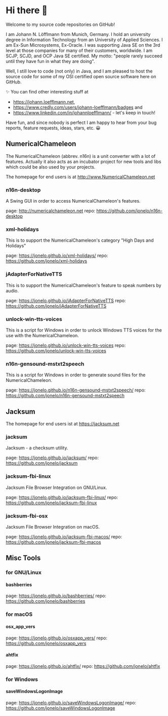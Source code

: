 # Hi there 👋

Welcome to my source code repositories on GitHub!

I am Johann N. Löfflmann from Munich, Germany.  I hold an university degree in Information Technology from an University of Applied Sciences. I am Ex-Sun Microsystems, Ex-Oracle. I was supporting Java SE on the 3rd level at those companies for many of their customers, worldwide. I am SCJP, SCJD, and OCP Java SE certified. My motto: "people rarely succeed until they have fun in what they are doing".

Well, I still love to code (not only) in Java, and I am pleased to host the source code for some of my OSI certified open source software here on GitHub.

✨ You can find other interesting stuff at
- https://johann.loefflmann.net,
- https://www.credly.com/users/johann-loefflmann/badges and
- https://www.linkedin.com/in/johannloefflmann/ - let's keep in touch!

Have fun, and since nobody is perfect I am happy to hear from your bug reports, feature requests, ideas, stars, etc. 😀

## NumericalChameleon

The NumericalChameleon (abbrev. n16n) is a unit converter with a lot of features.
Actually it also acts as an incubator project for new tools and libs which could be also used by your projects.

The homepage for end users is at http://www.NumericalChameleon.net

### n16n-desktop

A Swing GUI in order to access NumericalChameleon's features.

page: http://numericalchameleon.net
repo: https://github.com/jonelo/n16n-desktop

### xml-holidays

This is to support the NumericalChameleon's category "High Days and Holidays"

page: https://jonelo.github.io/xml-holidays/
repo: https://github.com/jonelo/xml-holidays

### jAdapterForNativeTTS

This is to support the NumericalChameleon's feature to speak numbers by audio.

page: https://jonelo.github.io/jAdapterForNativeTTS
repo: https://github.com/jonelo/jAdapterForNativeTTS

### unlock-win-tts-voices

This is a script for Windows in order to unlock Windows TTS voices for the use with the NumericalChameleon.

page: https://jonelo.github.io/unlock-win-tts-voices
repo: https://github.com/jonelo/unlock-win-tts-voices

### n16n-gensound-mstxt2speech

This is a script for Windows in order to generate sound files for the NumericalChameleon.

page: https://jonelo.github.io/n16n-gensound-mstxt2speech/
repo: https://github.com/jonelo/n16n-gensound-mstxt2speech

## Jacksum

The homepage for end users ist at https://jacksum.net

### jacksum

Jacksum - a checksum utility.

page: https://jonelo.github.io/jacksum/
repo: https://github.com/jonelo/jacksum

### jacksum-fbi-linux

Jacksum File Browser Integration on GNU/Linux.

page: https://jonelo.github.io/jacksum-fbi-linux/
repo: https://github.com/jonelo/jacksum-fbi-linux

### jacksum-fbi-osx

Jacksum File Browser Integration on macOS.

page: https://jonelo.github.io/jacksum-fbi-macos/
repo: https://github.com/jonelo/jacksum-fbi-macos


## Misc Tools

### for GNU/Linux

#### bashberries

page: https://jonelo.github.io/bashberries/
repo: https://github.com/jonelo/bashberries

### for macOS

#### osx_app_vers

page: https://jonelo.github.io/osxapp_vers/
repo: https://github.com/jonelo/osxapp_vers

#### ahtfix

page: https://jonelo.github.io/ahtfix/
repo: https://github.com/jonelo/ahtfix

### for Windows

#### saveWindowsLogonImage

page: https://jonelo.github.io/saveWindowsLogonImage/
repo: https://github.com/jonelo/saveWindowsLogonImage

<!--
**jonelo/jonelo** is a ✨ _special_ ✨ repository because its `README.md` (this file) appears on your GitHub profile.

Here are some ideas to get you started:

- 🔭 I’m currently working on ...
- 🌱 I’m currently learning ...
- 👯 I’m looking to collaborate on ...
- 🤔 I’m looking for help with ...
- 💬 Ask me about ...
- 📫 How to reach me: ...
- 😄 Pronouns: ...
- ⚡ Fun fact: ...
-->
